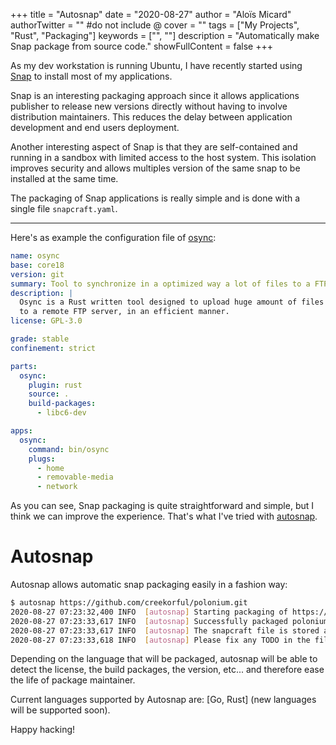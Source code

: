 +++
title = "Autosnap"
date = "2020-08-27"
author = "Aloïs Micard"
authorTwitter = "" #do not include @
cover = ""
tags = ["My Projects", "Rust", "Packaging"]
keywords = ["", ""]
description = "Automatically make Snap package from source code."
showFullContent = false
+++

As my dev workstation is running Ubuntu, I have recently started using [Snap](https://snapcraft.io/)
to install most of my applications.

Snap is an interesting packaging approach since it allows applications publisher to release new versions
directly without having to involve distribution maintainers. This reduces the delay between application development
and end users deployment.

Another interesting aspect of Snap is that they are self-contained and running in a sandbox with limited access to the
host system. This isolation improves security and allows multiples version of the same snap to be installed at the
same time.

The packaging of Snap applications is really simple and is done with a single file `snapcraft.yaml`.

---

Here's as example the configuration file of [osync](https://github.com/creekorful/osync):

```yaml
name: osync
base: core18
version: git
summary: Tool to synchronize in a optimized way a lot of files to a FTP server.
description: |
  Osync is a Rust written tool designed to upload huge amount of files
  to a remote FTP server, in an efficient manner.
license: GPL-3.0

grade: stable
confinement: strict

parts:
  osync:
    plugin: rust
    source: .
    build-packages:
      - libc6-dev

apps:
  osync:
    command: bin/osync
    plugs:
      - home
      - removable-media
      - network
```

As you can see, Snap packaging is quite straightforward and simple, but I think we can improve the experience.
That's what I've tried with [autosnap](https://github.com/creekorful/autosnap).

# Autosnap

Autosnap allows automatic snap packaging easily in a fashion way:

```sh
$ autosnap https://github.com/creekorful/polonium.git
2020-08-27 07:23:32,400 INFO  [autosnap] Starting packaging of https://github.com/creekorful/polonium.git
2020-08-27 07:23:33,617 INFO  [autosnap] Successfully packaged polonium!
2020-08-27 07:23:33,617 INFO  [autosnap] The snapcraft file is stored at /home/creekorful/Documents/polonium/snapcraft.yaml
2020-08-27 07:23:33,618 INFO  [autosnap] Please fix any TODO in the file and run `cd /home/creekorful/Documents/polonium && snapcraft`
```

Depending on the language that will be packaged, autosnap will be able to detect the license,
the build packages, the version, etc... and therefore ease the life of package maintainer.

Current languages supported by Autosnap are: [Go, Rust] (new languages will be supported soon).

Happy hacking!

